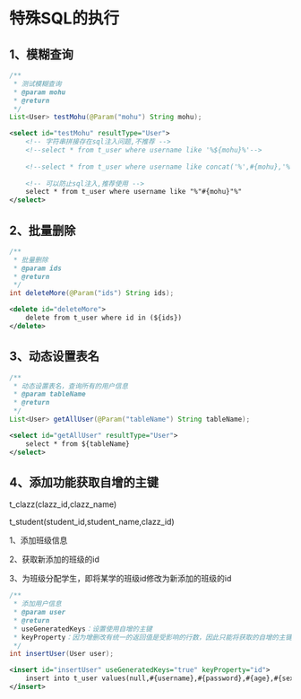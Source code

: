 # 特殊SQL的执行

## 1、模糊查询

```java
/**
 * 测试模糊查询
 * @param mohu
 * @return
 */
List<User> testMohu(@Param("mohu") String mohu);
```

```xml
<select id="testMohu" resultType="User">
    <!-- 字符串拼接存在sql注入问题,不推荐 -->
    <!--select * from t_user where username like '%${mohu}%'-->
    
    <!--select * from t_user where username like concat('%',#{mohu},'%')-->
    
    <!-- 可以防止sql注入,推荐使用 -->
    select * from t_user where username like "%"#{mohu}"%"
</select>
```

## 2、批量删除

```java
/**
 * 批量删除
 * @param ids
 * @return
 */
int deleteMore(@Param("ids") String ids);
```

```xml
<delete id="deleteMore">
    delete from t_user where id in (${ids})
</delete>
```

## 3、动态设置表名

```java
/**
 * 动态设置表名，查询所有的用户信息
 * @param tableName
 * @return
 */
List<User> getAllUser(@Param("tableName") String tableName);
```

```xml
<select id="getAllUser" resultType="User">
    select * from ${tableName}
</select>
```

## 4、添加功能获取自增的主键

t_clazz(clazz_id,clazz_name)

t_student(student_id,student_name,clazz_id)

1、添加班级信息

2、获取新添加的班级的id

3、为班级分配学生，即将某学的班级id修改为新添加的班级的id

```java
/**
 * 添加用户信息
 * @param user
 * @return
 * useGeneratedKeys：设置使用自增的主键
 * keyProperty：因为增删改有统一的返回值是受影响的行数，因此只能将获取的自增的主键放在传输的参数user对象的某个属性中
 */
int insertUser(User user);
```

```xml
<insert id="insertUser" useGeneratedKeys="true" keyProperty="id">
    insert into t_user values(null,#{username},#{password},#{age},#{sex})
</insert>
```

